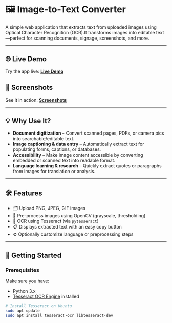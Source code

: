# 🖼️ Image-to-Text Converter

A simple web application that extracts text from uploaded images using Optical Character Recognition (OCR).It transforms images into editable text—perfect for scanning documents, signage, screenshots, and more.

---

## 🌐 Live Demo  
Try the app live: **[Live Demo](https://image-describer-ai.streamlit.app/)**

## 📸 Screenshots  
See it in action: **[Screenshots](https://your-screenshots-link.example.com)**

---

## 💡 Why Use It?

- **Document digitization** – Convert scanned pages, PDFs, or camera pics into searchable/editable text.  
- **Image captioning & data entry** – Automatically extract text for populating forms, captions, or databases.  
- **Accessibility** – Make image content accessible by converting embedded or scanned text into readable format.  
- **Language learning & research** – Quickly extract quotes or paragraphs from images for translation or analysis.

---

## 🛠️ Features

- 🗂️ Upload PNG, JPEG, GIF images  
- 🔧 Pre-process images using OpenCV (grayscale, thresholding)  
- 📝 OCR using Tesseract (via `pytesseract`)  
- 📋 Displays extracted text with an easy copy button  
- ⚙️ Optionally customize language or preprocessing steps

---

## 🚀 Getting Started

### Prerequisites

Make sure you have:

- Python 3.x  
- [Tesseract OCR Engine](https://github.com/tesseract-ocr/tesseract) installed

```bash
# Install Tesseract on Ubuntu
sudo apt update
sudo apt install tesseract-ocr libtesseract-dev
